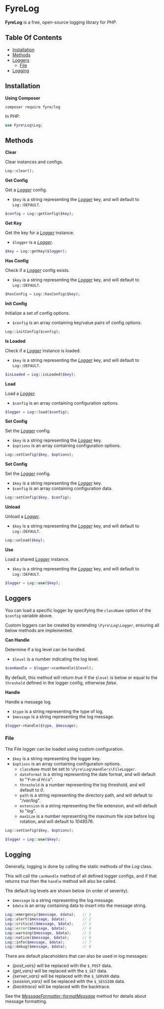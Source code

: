 # FyreLog

**FyreLog** is a free, open-source logging library for *PHP*.


## Table Of Contents
- [Installation](#installation)
- [Methods](#methods)
- [Loggers](#loggers)
    - [File](#file)
- [Logging](#logging)



## Installation

**Using Composer**

```
composer require fyre/log
```

In PHP:

```php
use Fyre\Log\Log;
```


## Methods

**Clear**

Clear instances and configs.

```php
Log::clear();
```

**Get Config**

Get a [*Logger*](#loggers) config.

- `$key` is a string representing the [*Logger*](#loggers) key, and will default to `Log::DEFAULT`.

```php
$config = Log::getConfig($key);
```

**Get Key**

Get the key for a [*Logger*](#loggers) instance.

- `$logger` is a [*Logger*](#loggers).

```php
$key = Log::getKey($logger);
```

**Has Config**

Check if a [*Logger*](#loggers) config exists.

- `$key` is a string representing the [*Logger*](#loggers) key, and will default to `Log::DEFAULT`.

```php
$hasConfig = Log::hasConfig($key);
```

**Init Config**

Initialize a set of config options.

- `$config` is an array containing key/value pairs of config options.

```php
Log::initConfig($config);
```

**Is Loaded**

Check if a [*Logger*](#loggers) instance is loaded.

- `$key` is a string representing the [*Logger*](#loggers) key, and will default to `Log::DEFAULT`.

```php
$isLoaded = Log::isLoaded($key);
```

**Load**

Load a [*Logger*](#loggers).

- `$config` is an array containing configuration options.

```php
$logger = Log::load($config);
```

**Set Config**

Set the [*Logger*](#loggers) config.

- `$key` is a string representing the [*Logger*](#loggers) key.
- `$options` is an array containing configuration options.

```php
Log::setConfig($key, $options);
```

**Set Config**

Set the [*Logger*](#loggers) config.

- `$key` is a string representing the [*Logger*](#loggers) key.
- `$config` is an array containing configuration data.

```php
Log::setConfig($key, $config);
```

**Unload**

Unload a [*Logger*](#loggers).

- `$key` is a string representing the [*Logger*](#loggers) key, and will default to `Log::DEFAULT`.

```php
Log::unload($key);
```

**Use**

Load a shared [*Logger*](#loggers) instance.

- `$key` is a string representing the [*Logger*](#loggers) key, and will default to `Log::DEFAULT`.

```php
$logger = Log::use($key);
```


## Loggers

You can load a specific logger by specifying the `className` option of the `$config` variable above.

Custom loggers can be created by extending `\Fyre\Log\Logger`, ensuring all below methods are implemented.

**Can Handle**

Determine if a log level can be handled.

- `$level` is a number indicating the log level.

```php
$canHandle = $logger->canHandle($level);
```

By default, this method will return *true* if the `$level` is below or equal to the `threshold` defined in the logger config, otherwise *false*.

**Handle**

Handle a message log.

- `$type` is a string representing the type of log.
- `$message` is a string representing the log message.

```php
$logger->handle($type, $message);
```


### File

The File logger can be loaded using custom configuration.

- `$key` is a string representing the logger key.
- `$options` is an array containing configuration options.
    - `className` must be set to `\Fyre\Log\Handlers\FileLogger`.
    - `dateFormat` is a string representing the date format, and will default to "*Y-m-d H:i:s*".
    - `threshold` is a number representing the log threshold, and will default to *0*.
    - `path` is a string representing the directory path, and will default to "*/var/log*".
    - `extension` is a string representing the file extension, and will default to "*log*".
    - `maxSize` is a number representing the maximum file size before log rotation, and will default to *1048576*.

```php
Log::setConfig($key, $options);

$logger = Log::use($key);
```


## Logging

Generally, logging is done by calling the static methods of the *Log* class.

This will call the `canHandle` method of all defined logger configs, and if that returns *true* then the `handle` method will also be called.

The default log levels are shown below (in order of severity).

- `$message` is a string representing the log message.
- `$data` is an array containing data to insert into the message string.

```php
Log::emergency($message, $data);   // 1
Log::alert($message, $data);       // 2
Log::critical($message, $data);    // 3
Log::error($message, $data);       // 4
Log::warning($message, $data);     // 5
Log::notice($message, $data);      // 6
Log::info($message, $data);        // 7
Log::debug($message, $data);       // 8
```

There are default placeholders that can also be used in log messages:

- *{post_vars}* will be replaced with the `$_POST` data.
- *{get_vars}* will be replaced with the `$_GET` data.
- *{server_vars}* will be replaced with the `$_SERVER` data.
- *{session_vars}* will be replaced with the `$_SESSION` data.
- *{backtrace}* will be replaced with the backtrace.

See the [*MessageFormatter::formatMessage*](https://www.php.net/manual/en/messageformatter.formatmessage.php) method for details about message formatting.